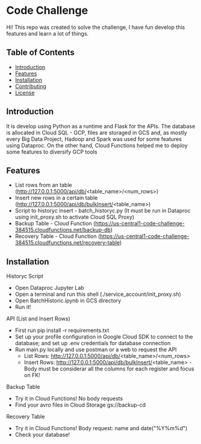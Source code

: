# Code Challenge

Hi! This repo was created to solve the challenge, I have fun develop this features and learn a lot of things.

## Table of Contents

- [Introduction](#introduction)
- [Features](#features)
- [Installation](#installation)
- [Contributing](#contributing)
- [License](#license)

## Introduction

It is develop using Python as a runtime and Flask for the APIs. The database is allocated in Cloud SQL - GCP, files are storaged in GCS and, as mostly every Big Data Project, Hadoop and Spark was used for some features using Dataproc.
On the other hand, Cloud Functions helped me to deploy some features to diversify GCP tools

## Features

- List rows from an table (http://127.0.0.1:5000/api/db/<table_name>/<num_rows>)
- Insert new rows in a certain table (http://127.0.0.1:5000/api/db/bulkInsert/<table_name>)
- Script to historyc insert - batch_historyc.py (It must be run in Dataproc using init_proxy.sh to activate Cloud SQL Proxy)
- Backup Table - Cloud Function (https://us-central1-code-challenge-384515.cloudfunctions.net/backup-db)
- Recovery Table - Cloud Function (https://us-central1-code-challenge-384515.cloudfunctions.net/recovery-table)

## Installation

Historyc Script
- Open Dataproc Jupyter Lab
- Open a terminal and run this shell (./service_account/init_proxy.sh)
- Open BatchHistoric.ipynb in GCS directory
- Run it!

API (List and Insert Rows)
- First run pip install -r requirements.txt
- Set up your profile configuration in Google Cloud SDK to connect to the database; and set up .env credentials for database connection
- Run main.py locally and use postman or a web to request the API
  - List Rows: http://127.0.0.1:5000/api/db/<table_name>/<num_rows>
  - Insert Rows: http://127.0.0.1:5000/api/db/bulkInsert/<table_name> - Body must be considerar all the columns for each register and focus on FK!

Backup Table
  - Try it in Cloud Functions! No body requests
  - Find your avro files in Cloud Storage gs://backup-cd

Recovery Table
  - Try it in Cloud Functions! Body request: name and date("%Y%m%d")
  - Check your database!

